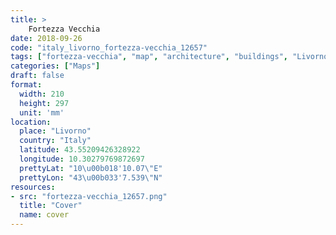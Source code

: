 ```yaml
---
title: > 
    Fortezza Vecchia
date: 2018-09-26
code: "italy_livorno_fortezza-vecchia_12657"
tags: ["fortezza-vecchia", "map", "architecture", "buildings", "Livorno", "Italy"]
categories: ["Maps"]
draft: false
format:
  width: 210
  height: 297
  unit: 'mm'
location:
  place: "Livorno"
  country: "Italy"
  latitude: 43.55209426328922
  longitude: 10.30279769872697
  prettyLat: "10\u00b018'10.07\"E"
  prettyLon: "43\u00b033'7.539\"N"
resources:
- src: "fortezza-vecchia_12657.png"
  title: "Cover"
  name: cover
---
```

